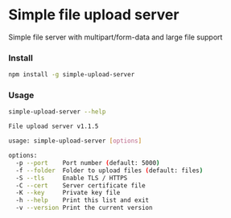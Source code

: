 # Simple file upload server

Simple file server with multipart/form-data and large file support

### Install 

```bash
npm install -g simple-upload-server
```

### Usage

```bash
simple-upload-server --help

File upload server v1.1.5

usage: simple-upload-server [options]

options:
  -p --port    Port number (default: 5000)
  -f --folder  Folder to upload files (default: files)
  -S --tls     Enable TLS / HTTPS
  -C --cert    Server certificate file
  -K --key     Private key file
  -h --help    Print this list and exit
  -v --version Print the current version
```
